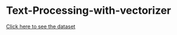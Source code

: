 # Text-Processing-with-vectorizer
<a href='https://drive.google.com/file/d/1T_mSljYWFajTH_N3SSyf2MpDGh8tV_y5/view?usp=sharing'>Click here to see the dataset</a>
